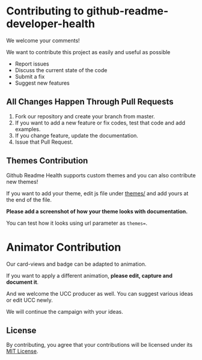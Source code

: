 # Contributing to github-readme-developer-health

We welcome your comments!

We want to contribute this project as easily and useful as possible

- Report issues
- Discuss the current state of the code
- Submit a fix
- Suggest new features



## All Changes Happen Through Pull Requests

1. Fork our repository and create your branch from master.
2. If you want to add a new feature or fix codes, test that code and add examples.
3. If you change feature, update the documentation.
4. Issue that Pull Request.



## Themes Contribution

Github Readme Health supports custom themes and you can also contribute new themes!

If you want to add your theme, edit js file under [themes/](./github-readme-health/themes)  and add yours at the end of the file.

__Please add a screenshot of how your theme looks with documentation.__

You can test how it looks using url parameter as ```themes=```.



# Animator Contribution

Our card-views and badge can be adapted to animation.

If you want to apply a different animation, __please edit, capture and document it__.

And we welcome the UCC producer as well. You can suggest various ideas or edit UCC newly.

We will continue the campaign with your ideas.



## License

By contributing, you agree that your contributions will be licensed under its [MIT License](./LICENSE).

